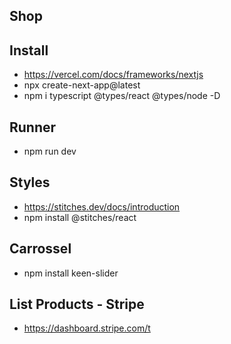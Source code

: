 ## Shop 


## Install
- https://vercel.com/docs/frameworks/nextjs
- npx create-next-app@latest
- npm i typescript @types/react @types/node -D

## Runner
- npm run dev

## Styles
- https://stitches.dev/docs/introduction
-  npm install @stitches/react

## Carrossel
- npm install keen-slider

## List Products - Stripe
- https://dashboard.stripe.com/t